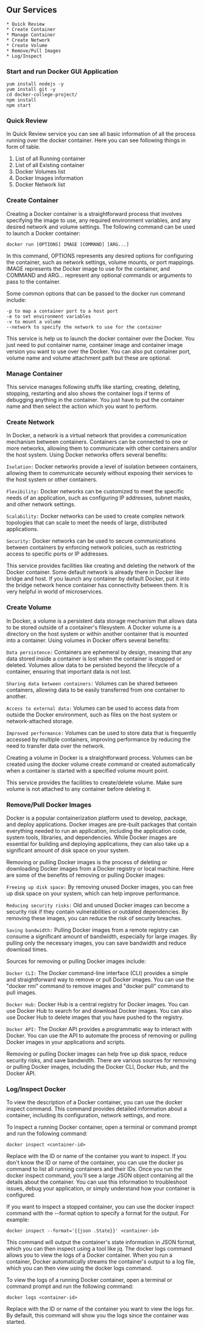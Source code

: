 ## Our Services

```
* Quick Review
* Create Container
* Manage Container
* Create Network
* Create Volume
* Remove/Pull Images
* Log/Inspect 
```

### Start and run Docker GUI Application
```
yum install nodejs -y
yum install git -y
cd docker-college-project/
npm install
npm start
```


### Quick Review
In Quick Review service you can see all basic information of all the process running over the docker container. Here you can see following things in form of table. 

1.	List of all Running container
2.	List of all Existing container
3.	Docker Volumes list
4.	Docker Images information
5.	Docker Network list


### Create Container
Creating a Docker container is a straightforward process that involves specifying the image to use, any required environment variables, and any desired network and volume settings. The following command can be used to launch a Docker container:
```
docker run [OPTIONS] IMAGE [COMMAND] [ARG...]
```
In this command, OPTIONS represents any desired options for configuring the container, such as network settings, volume mounts, or port mappings. IMAGE represents the Docker image to use for the container, and COMMAND and ARG... represent any optional commands or arguments to pass to the container.

Some common options that can be passed to the docker run command include:

```
-p to map a container port to a host port
-e to set environment variables
-v to mount a volume
--network to specify the network to use for the container
```
This service is help us to launch the docker container over the Docker. You just need to put container name, container image and container image version you want to use over the Docker. You can also put container port, volume name and volume attachment path but these are optional. 

### Manage Container
This service manages following stuffs like starting, creating, deleting, stopping, restarting and also shows the container logs if terms of debugging anything in the container. You just have to put the container name and then select the action which you want to perform.

### Create Network
In Docker, a network is a virtual network that provides a communication mechanism between containers. Containers can be connected to one or more networks, allowing them to communicate with other containers and/or the host system.
Using Docker networks offers several benefits:

`Isolation:` Docker networks provide a level of isolation between containers, allowing them to communicate securely without exposing their services to the host system or other containers.

`Flexibility:` Docker networks can be customized to meet the specific needs of an application, such as configuring IP addresses, subnet masks, and other network settings.

`Scalability:` Docker networks can be used to create complex network topologies that can scale to meet the needs of large, distributed applications.

`Security:` Docker networks can be used to secure communications between containers by enforcing network policies, such as restricting access to specific ports or IP addresses.

This service provides facilities like creating and deleting the network of the Docker container. Some default network is already there in Docker like bridge and host. If you launch any container by default Docker, put it into the bridge network hence container has connectivity between them. It is very helpful in world of microservices. 

### Create Volume
In Docker, a volume is a persistent data storage mechanism that allows data to be stored outside of a container's filesystem. A Docker volume is a directory on the host system or within another container that is mounted into a container.
Using volumes in Docker offers several benefits:

`Data persistence:` Containers are ephemeral by design, meaning that any data stored inside a container is lost when the container is stopped or deleted. Volumes allow data to be persisted beyond the lifecycle of a container, ensuring that important data is not lost.

`Sharing data between containers:` Volumes can be shared between containers, allowing data to be easily transferred from one container to another.

`Access to external data:` Volumes can be used to access data from outside the Docker environment, such as files on the host system or network-attached storage.

`Improved performance:` Volumes can be used to store data that is frequently accessed by multiple containers, improving performance by reducing the need to transfer data over the network.

Creating a volume in Docker is a straightforward process. Volumes can be created using the docker volume create command or created automatically when a container is started with a specified volume mount point.

This service provides the facilities to create/delete volume. Make sure volume is not attached to any container before deleting it. 

### Remove/Pull Docker Images
Docker is a popular containerization platform used to develop, package, and deploy applications. Docker images are pre-built packages that contain everything needed to run an application, including the application code, system tools, libraries, and dependencies. While Docker images are essential for building and deploying applications, they can also take up a significant amount of disk space on your system.

Removing or pulling Docker images is the process of deleting or downloading Docker images from a Docker registry or local machine. Here are some of the benefits of removing or pulling Docker images:

`Freeing up disk space:` By removing unused Docker images, you can free up disk space on your system, which can help improve performance.

`Reducing security risks:` Old and unused Docker images can become a security risk if they contain vulnerabilities or outdated dependencies. By removing these images, you can reduce the risk of security breaches.

`Saving bandwidth:` Pulling Docker images from a remote registry can consume a significant amount of bandwidth, especially for large images. By pulling only the necessary images, you can save bandwidth and reduce download times.

Sources for removing or pulling Docker images include:

`Docker CLI:` The Docker command-line interface (CLI) provides a simple and straightforward way to remove or pull Docker images. You can use the "docker rmi" command to remove images and "docker pull" command to pull images.

`Docker Hub:` Docker Hub is a central registry for Docker images. You can use Docker Hub to search for and download Docker images. You can also use Docker Hub to delete images that you have pushed to the registry.

`Docker API:` The Docker API provides a programmatic way to interact with Docker. You can use the API to automate the process of removing or pulling Docker images in your applications and scripts.

Removing or pulling Docker images can help free up disk space, reduce security risks, and save bandwidth. There are various sources for removing or pulling Docker images, including the Docker CLI, Docker Hub, and the Docker API.

### Log/Inspect Docker 

To view the description of a Docker container, you can use the docker inspect command. This command provides detailed information about a container, including its configuration, network settings, and more.

To inspect a running Docker container, open a terminal or command prompt and run the following command:
```
docker inspect <container-id>
```
Replace <container-id> with the ID or name of the container you want to inspect. If you don't know the ID or name of the container, you can use the docker ps command to list all running containers and their IDs.
Once you run the docker inspect command, you'll see a large JSON object containing all the details about the container. You can use this information to troubleshoot issues, debug your application, or simply understand how your container is configured.

If you want to inspect a stopped container, you can use the docker inspect command with the --format option to specify a format for the output. For example:
```
docker inspect --format='{{json .State}}' <container-id>
```  
This command will output the container's state information in JSON format, which you can then inspect using a tool like jq.
The docker logs command allows you to view the logs of a Docker container. When you run a container, Docker automatically streams the container's output to a log file, which you can then view using the docker logs command.

To view the logs of a running Docker container, open a terminal or command prompt and run the following command:
```
docker logs <container-id>
```
Replace <container-id> with the ID or name of the container you want to view the logs for. By default, this command will show you the logs since the container was started.
